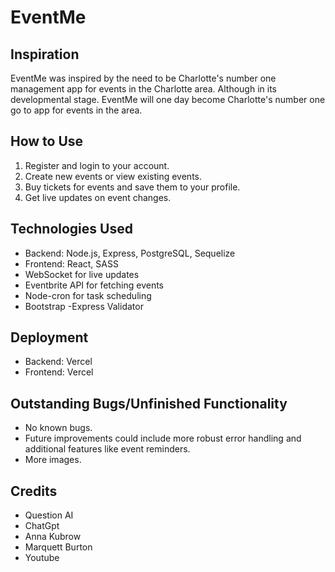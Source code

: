 # EventMe

## Inspiration
EventMe was inspired by the need to be Charlotte's number one management app for events in the Charlotte area. Although in its developmental stage. EventMe will one day become Charlotte's number one go to app for events in the area.

## How to Use
1. Register and login to your account.
2. Create new events or view existing events.
3. Buy tickets for events and save them to your profile.
4. Get live updates on event changes.

## Technologies Used
- Backend: Node.js, Express, PostgreSQL, Sequelize
- Frontend: React, SASS
- WebSocket for live updates
- Eventbrite API for fetching events
- Node-cron for task scheduling
- Bootstrap
-Express Validator
## Deployment
- Backend: Vercel
- Frontend: Vercel

## Outstanding Bugs/Unfinished Functionality
- No known bugs.
- Future improvements could include more robust error handling and additional features like event reminders.
- More images.

## Credits
- Question AI
- ChatGpt
- Anna Kubrow
- Marquett Burton
- Youtube
